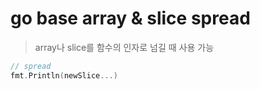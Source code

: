# go base array & slice spread

> array나 slice를 함수의 인자로 넘길 때 사용 가능

```go
// spread
fmt.Println(newSlice...)
```
